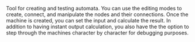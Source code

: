 Tool for creating and testing automata.
You can use the editing modes to create, connect, and manipulate the nodes and their connections.
Once the machine is created, you can set the input and calculate the result.
In addition to having instant output calculation, you also have the the option to step through the machines character by character for debugging purposes.
